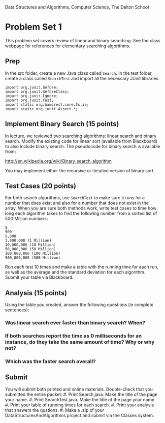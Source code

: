 Data Structures and Algorithms, Computer Science, The Dalton School

# Problem Set 1

This problem set covers review of linear and binary searching. See the class webpage for references for elementary searching algorithms.

## Prep
In the src folder, create a new Java class called `Search`. In the test folder, create a class called `SearchTest` 
and import all the necessary JUnit libraries:
```
import org.junit.Before;
import org.junit.BeforeClass;
import org.junit.Ignore;
import org.junit.Test;
import static org.hamcrest.core.Is.is;
import static org.junit.Assert.*;
```

## Implement Binary Search (15 points)
In lecture, we reviewed two searching algorithms: linear search and binary search. Modify the existing code for linear sort (available from Blackboard) to also include binary search. The pseudocode for binary search is available from:

http://en.wikipedia.org/wiki/Binary_search_algorithm

You may implement either the recursive or iterative version of binary sort.

## Test Cases (20 points)
For both search algorithms, use `SearchTest` to make sure it runs for a number that does exist and also for a number that does not exist in the array. When you are sure both methods work, write test cases to time how long each algorithm takes to find the following number from a sorted list of 500 Million numbers:

```
5
500
5,000
1,000,000 (1 Million)
10,000,000 (10 Million)
50,000,000 (50 Million)
100,000,000 (100 Million)
500,000,000 (500 Million)
```

Run each test 10 times and make a table with the running time for each run, as well as the average and the standard deviation for each algorithm. Submit your table via Blackboard.

## Analysis (15 points)
Using the table you created, answer the following questions (in complete sentences):

### Was linear search ever faster than binary search? When?
### If both searches report the time as 0 milliseconds for an instance, do they take the same amount of time? Why or why not?
### Which was the faster search overall?

## Submit
You will submit both printed and online materials. Double-check that you submitted the entire packet:
#. Print Search.java. Make the title of the page your name.
#. Print SearchTest.java. Make the title of the page your name.
#. Print your table of running times for each search.
#. Print your analysis that answers the qustions.
#. Make a .zip of your DataStructuresAndAlgorithms project and submit via the Classes system.
